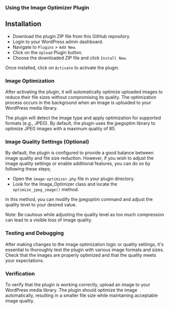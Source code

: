 ### Using the Image Optimizer Plugin

## Installation

- Download the plugin ZIP file from this GitHub repository.
- Login to your WordPress admin dashboard.
- Navigate to `Plugins` > `Add New`.
- Click on the `Upload` Plugin button.
- Choose the downloaded ZIP file and click `Install Now`.

Once installed, click on `Activate` to activate the plugin.

### Image Optimization

After activating the plugin, it will automatically optimize uploaded images to reduce their file sizes without compromising its quality. The optimization process occurs in the background when an image is uploaded to your WordPress media library.

The plugin will detect the image type and apply optimization for supported formats (e.g., JPEG). By default, the plugin uses the jpegoptim library to optimize JPEG images with a maximum quality of 85.

### Image Quality Settings (Optional)

By default, the plugin is configured to provide a good balance between image quality and file size reduction. However, if you wish to adjust the image quality settings or enable additional features, you can do so by following these steps;

- Open the `image-optimizer.php` file in your plugin directory.
- Look for the Image_Optimizer class and locate the `optimize_jpeg_image()` method.

In this method, you can modify the jpegoptim command and adjust the quality level to your desired value.

Note: Be cautious while adjusting the quality level as too much compression can lead to a visible loss of image quality.

### Testing and Debugging

After making changes to the image optimization logic or quality settings, it's essential to thoroughly test the plugin with various image formats and sizes. Check that the images are properly optimized and that the quality meets your expectations.

### Verification

To verify that the plugin is working correctly, upload an image to your WordPress media library. The plugin should optimize the image automatically, resulting in a smaller file size while maintaining acceptable image quality.
